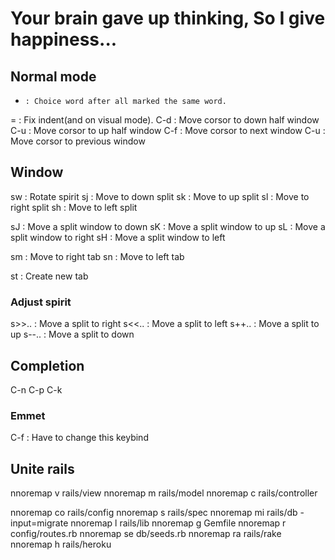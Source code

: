 # Your brain gave up thinking, So I give happiness...
## Normal mode
*     : Choice word after all marked the same word.
=     : Fix indent(and on visual mode).
C-d   : Move corsor to down half window
C-u   : Move corsor to up half window
C-f   : Move corsor to next window
C-u   : Move corsor to previous window

## Window
sw    : Rotate spirit
sj    : Move to down split
sk    : Move to up split
sl    : Move to right split
sh    : Move to left split

sJ    : Move a split window to down
sK    : Move a split window to up
sL    : Move a split window to right
sH    : Move a split window to left

sm    : Move to right tab
sn    : Move to left tab

st    : Create new tab

### Adjust spirit
s>>.. : Move a split to right
s<<.. : Move a split to left
s++.. : Move a split to up
s--.. : Move a split to down


## Completion
C-n
C-p
C-k

### Emmet
C-f   : Have to change this keybind

## Unite rails
nnoremap <C-H>v          rails/view
nnoremap <C-H>m          rails/model
nnoremap <C-H>c          rails/controller

nnoremap <C-H>co         rails/config
nnoremap <C-H>s          rails/spec
nnoremap <C-H>mi         rails/db -input=migrate
nnoremap <C-H>l          rails/lib
nnoremap <expr><C-H>g    Gemfile
nnoremap <expr><C-H>r    config/routes.rb
nnoremap <expr><C-H>se   db/seeds.rb
nnoremap <C-H>ra         rails/rake
nnoremap <C-H>h          rails/heroku

